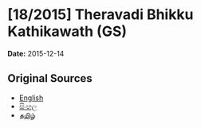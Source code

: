 # [18/2015] Theravadi Bhikku Kathikawath (GS)

**Date:** 2015-12-14

## Original Sources

- [English](https://documents.gov.lk/view/bills/2015/12/18-2015_E.pdf)
- [සිංහල](https://documents.gov.lk/view/bills/2015/12/18-2015_S.pdf)
- [தமிழ்](https://documents.gov.lk/view/bills/2015/12/18-2015_T.pdf)
